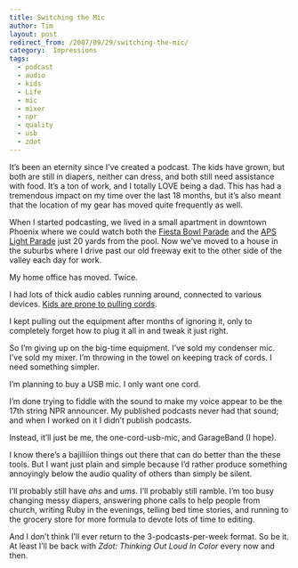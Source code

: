 ```yaml
---
title: Switching the Mic
author: Tim
layout: post
redirect_from: /2007/09/29/switching-the-mic/
category:  Impressions
tags:
  - podcast
  - audio
  - kids
  - Life
  - mic
  - mixer
  - npr
  - quality
  - usb
  - zdot
---
```

It&#8217;s been an eternity since I&#8217;ve created a podcast. The kids have grown, but both are still in diapers, neither can dress, and both still need assistance with food. It&#8217;s a ton of work, and I totally LOVE being a dad. This has had a tremendous impact on my time over the last 18 months, but it&#8217;s also meant that the location of my gear has moved quite frequently as well.

When I started podcasting, we lived in a small apartment in downtown Phoenix where we could watch both the [Fiesta Bowl Parade][1] and the [APS Light Parade][2] just 20 yards from the pool. Now we&#8217;ve moved to a house in the suburbs where I drive past our old freeway exit to the other side of the valley each day for work.

My home office has moved. Twice.

I had lots of thick audio cables running around, connected to various devices. [Kids are prone to pulling cords][3].

I kept pulling out the equipment after months of ignoring it, only to completely forget how to plug it all in and tweak it just right.

So I&#8217;m giving up on the big-time equipment. I&#8217;ve sold my condenser mic. I&#8217;ve sold my mixer. I&#8217;m throwing in the towel on keeping track of cords. I need something simpler.

I&#8217;m planning to buy a USB mic. I only want one cord.

I&#8217;m done trying to fiddle with the sound to make my voice appear to be the 17th string NPR announcer. My published podcasts never had that sound; and when I worked on it I didn&#8217;t publish podcasts.

Instead, it&#8217;ll just be me, the one-cord-usb-mic, and GarageBand (I hope).

I know there&#8217;s a bajilliion things out there that can do better than the these tools. But I want just plain and simple because I&#8217;d rather produce something annoyingly below the audio quality of others than simply be silent.

I&#8217;ll probably still have *ahs* and *ums*. I&#8217;ll probably still ramble. I&#8217;m too busy changing messy diapers, answering phone calls to help people from church, writing Ruby in the evenings, telling bed time stories, and running to the grocery store for more formula to devote lots of time to editing.

And I don&#8217;t think I&#8217;ll ever return to the 3-podcasts-per-week format. So be it. At least I&#8217;ll be back with *Zdot: Thinking Out Loud In Color* every now and then.

 [1]: http://google.com/search?q=fiesta+bowl+parade
 [2]: http://phoenix.gov/parks/fiesta.html
 [3]: http://timshadel.com/2007/03/08/macs-are-made-for-real-life-is-your-app/
